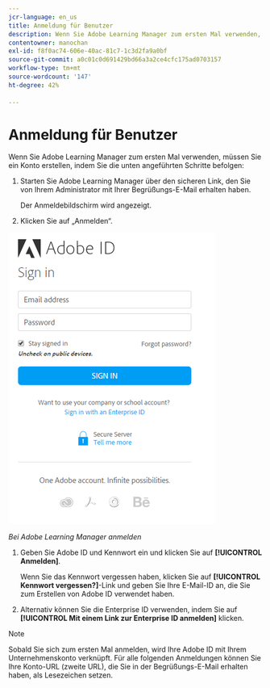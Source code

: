 ```yaml
---
jcr-language: en_us
title: Anmeldung für Benutzer
description: Wenn Sie Adobe Learning Manager zum ersten Mal verwenden, müssen Sie Ihr Konto erstellen.
contentowner: manochan
exl-id: f8f0ac74-606e-40ac-81c7-1c3d2fa9a0bf
source-git-commit: a0c01c0d691429bd66a3a2ce4cfc175ad0703157
workflow-type: tm+mt
source-wordcount: '147'
ht-degree: 42%

---
```


# Anmeldung für Benutzer

Wenn Sie Adobe Learning Manager zum ersten Mal verwenden, müssen Sie ein Konto erstellen, indem Sie die unten angeführten Schritte befolgen:

1. Starten Sie Adobe Learning Manager über den sicheren Link, den Sie von Ihrem Administrator mit Ihrer Begrüßungs-E-Mail erhalten haben.

   Der Anmeldebildschirm wird angezeigt.

1. Klicken Sie auf „Anmelden“.

![](assets/adobeid-signin.png)

*Bei Adobe Learning Manager anmelden*

1. Geben Sie Adobe ID und Kennwort ein und klicken Sie auf **[!UICONTROL Anmelden]**.

   Wenn Sie das Kennwort vergessen haben, klicken Sie auf **[!UICONTROL Kennwort vergessen?]**-Link und geben Sie Ihre E-Mail-ID an, die Sie zum Erstellen von Adobe ID verwendet haben.

1. Alternativ können Sie die Enterprise ID verwenden, indem Sie auf **[!UICONTROL Mit einem Link zur Enterprise ID anmelden]** klicken.

>[!NOTE]
>
>Sobald Sie sich zum ersten Mal anmelden, wird Ihre Adobe ID mit Ihrem Unternehmenskonto verknüpft. Für alle folgenden Anmeldungen können Sie Ihre Konto-URL (zweite URL), die Sie in der Begrüßungs-E-Mail erhalten haben, als Lesezeichen setzen.
